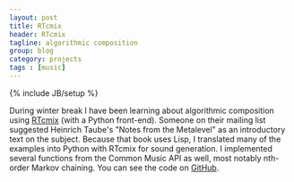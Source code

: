 ```yaml
---
layout: post
title: RTcmix
header: RTcmix
tagline: algorithmic composition
group: blog
category: projects
tags : [music]
---
```

{% include JB/setup %}

During winter break I have been learning about algorithmic composition using [RTcmix](http://www.rtcmix.org/) (with a Python front-end). Someone on their mailing list suggested Heinrich Taube's "Notes from the Metalevel" as an introductory text on the subject. Because that book uses Lisp, I translated many of the examples into Python with RTcmix for sound generation. I implemented several functions from the Common Music API as well, most notably nth-order Markov chaining. You can see the code on [GitHub](http://www.github.com/curtisullerich/cmix).
